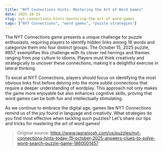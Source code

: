 ```yaml
---
title: "NYT Connections Hints: Mastering the Art of Word Games"
date: 2025-10-15
slug: nyt-connections-hints-mastering-the-art-of-word-games
tags: ["NYT Connections", "word games", "puzzle strategies"]
---
```


The NYT Connections game presents a unique challenge for puzzle enthusiasts, requiring players to identify hidden links among 16 words and categorize them into four distinct groups. The October 15, 2025 puzzle, #857, exemplifies this challenge with its clever red herrings and themes ranging from pop culture to idioms. Players must think creatively and strategically to uncover these connections, making it a delightful exercise in lateral thinking.

To excel at NYT Connections, players should focus on identifying the most obvious links first before delving into the more subtle connections that require a deeper understanding of wordplay. This approach not only makes the game more enjoyable but also enhances cognitive skills, proving that word games can be both fun and intellectually stimulating.

As we continue to embrace the digital age, games like NYT Connections remind us of the joy found in language and creativity. What strategies do you find most effective when tackling such puzzles? Let's share our tips and tricks for mastering the art of word games!
> Original source: https://www.jagranjosh.com/us/puzzles/nyt-connections-hints-today-15-october-2025-answers-clues-to-solve-word-search-puzzle-game-1860001457